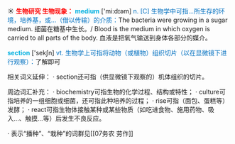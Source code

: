☀ <font color="red">**生物研究 生物现象：**</font>
<font color="sky blue">**medium**</font> ['mi:dɪəm] 
<font color="#0070c0">n. [C] 生物学中可指…所生存的环境，培养基，或…（借以传输）的介质：</font>The bacteria were growing in a sugar medium. 细菌在糖基中生长。/ Blood is the medium in which oxygen is carried to all parts of the body. 血液是把氧气输送到身体各部分的媒介。

<font color="sky blue">**section**</font> ['sekʃn] 
<font color="#0070c0">vt. 生物学上可指将动物（或植物）组织切片（以在显微镜下进行观察）：</font>了解即可

相关词义延伸：
· section还可指（供显微镜下观察的）机体组织的切片。

周边词汇补充：
· biochemistry可指生物的化学过程、结构或特性；
· culture可指培养的一组细胞或细菌，还可指此种培养的过程；
· rise可指（面包、蛋糕等）发酵；
· react可指生物体接触某种或某些物质（如吃进食物、施用药物、吸入…、触摸…等）后发生不良反应。

· 表示“播种”、“栽种”的词群见[[07务农 劳作]]
